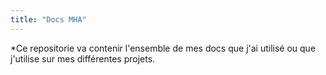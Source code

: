 ```yaml
---
title: "Docs MHA"
---
```


*Ce repositorie va contenir l'ensemble de mes docs que j'ai utilisé ou que j'utilise sur mes différentes projets.
